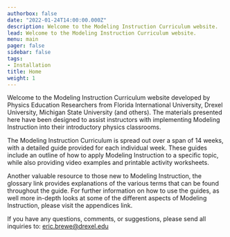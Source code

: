 ```yaml
---
authorbox: false
date: "2022-01-24T14:00:00.000Z"
description: Welcome to the Modeling Instruction Curriculum website.
lead: Welcome to the Modeling Instruction Curriculum website.
menu: main
pager: false
sidebar: false
tags:
- Installation
title: Home
weight: 1
---
```


Welcome to the Modeling Instruction Curriculum website developed by Physics Education Researchers from Florida International University, Drexel University, Michigan State University (and others). The materials presented here have been designed to assist instructors with implementing Modeling Instruction into their introductory physics classrooms.

The Modeling Instruction Curriculum is spread out over a span of 14 weeks, with a detailed guide provided for each individual week. These guides include an outline of how to apply Modeling Instruction to a specific topic, while also providing video examples and printable activity worksheets.

Another valuable resource to those new to Modeling Instruction, the glossary link provides explanations of the various terms that can be found throughout the guide. For further information on how to use the guides, as well more in-depth looks at some of the different aspects of Modeling Instruction, please visit the appendices link.

If you have any questions, comments, or suggestions, please send all inquiries to: eric.brewe@drexel.edu